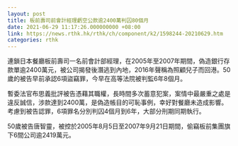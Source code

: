 ```yaml
---
layout: post
title: 板前壽司前會計經理虧空公款逾2400萬判囚80個月
date: 2021-06-29 11:17:26.000000000 +08:00
link: https://news.rthk.hk/rthk/ch/component/k2/1598244-20210629.htm
categories: rthk
---
```


連鎖日本餐廳板前壽司一名前會計部經理，在2005年至2007年期間，偽造銀行存款單逾2400萬元，被公司揭發後潛逃到內地，2016年聲稱為照顧兒子而回港。50歲的被告早前承認6項盜竊罪，今早在高等法院被判監6年8個月。

暫委法官布思義批評被告憑藉其職權，長時間多次蓄意犯案，案情中最嚴重之處是違反誠信，涉款達到2400萬，是偽造帳目的可恥事例，幸好對餐廳未造成影響。考慮到被告認罪，6項罪名分別判囚4個月到6年，大部分刑期同期執行。

50歲被告唐智靈，被控於2005年8月5日至2007年9月21日期間，偷竊板前集團旗下6間公司逾2419萬元。

